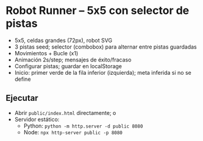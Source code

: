 # Robot Runner – 5x5 con selector de pistas
- 5x5, celdas grandes (72px), robot SVG
- 3 pistas seed; selector (combobox) para alternar entre pistas guardadas
- Movimientos + Bucle (x1)
- Animación 2s/step; mensajes de éxito/fracaso
- Configurar pistas; guardar en localStorage
- Inicio: primer verde de la fila inferior (izquierda); meta inferida si no se define

## Ejecutar
- Abrir `public/index.html` directamente; o
- Servidor estático:
  - Python: `python -m http.server -d public 8080`
  - Node: `npx http-server public -p 8080`
